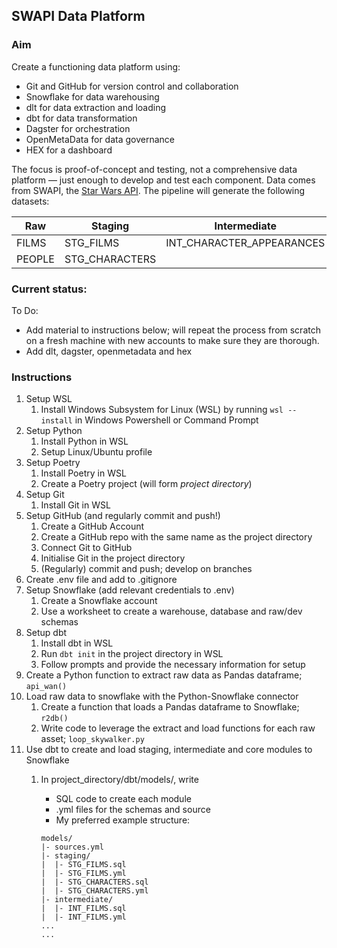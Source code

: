 ## SWAPI Data Platform

### Aim 

Create a functioning data platform using:
- Git and GitHub for version control and collaboration
- Snowflake for data warehousing
- dlt for data extraction and loading
- dbt for data transformation
- Dagster for orchestration
- OpenMetaData for data governance
- HEX for a dashboard

The focus is proof-of-concept and testing, not a comprehensive data platform &mdash; just enough to develop and test each component.
Data comes from SWAPI, the [Star Wars API](https://swapi.dev). The pipeline will generate the following datasets:

| Raw        | Staging         | Intermediate                | Core                       |
|------------|-----------------|-----------------------------|----------------------------|
| FILMS      | STG_FILMS       | INT_CHARACTER_APPEARANCES   | DIM_CHARACTER_APPEARANCES  |
| PEOPLE     | STG_CHARACTERS  |                             |                            |


### Current status:

To Do:
- Add material to instructions below; will repeat the process from scratch on a fresh machine with new accounts to make sure they are thorough.
- Add dlt, dagster, openmetadata and hex

### Instructions

1. Setup WSL
    1. Install Windows Subsystem for Linux (WSL) by running `wsl --install` in Windows Powershell or Command Prompt
1. Setup Python
    1. Install Python in WSL
    1. Setup Linux/Ubuntu profile
1. Setup Poetry
    1. Install Poetry in WSL
    1. Create a Poetry project (will form _project directory_)
1. Setup Git
    1. Install Git in WSL
1. Setup GitHub (and regularly commit and push!)
    1. Create a GitHub Account
    1. Create a GitHub repo with the same name as the project directory
    1. Connect Git to GitHub
    1. Initialise Git in the project directory
    1. (Regularly) commit and push; develop on branches
1. Create .env file and add to .gitignore
1. Setup Snowflake (add relevant credentials to .env)
    1. Create a Snowflake account
    1. Use a worksheet to create a warehouse, database and raw/dev schemas
1. Setup dbt
    1. Install dbt in WSL
    1. Run `dbt init` in the project directory in WSL
    1. Follow prompts and provide the necessary information for setup 
1. Create a Python function to extract raw data as Pandas dataframe; `api_wan()`
1. Load raw data to snowflake with the Python-Snowflake connector
    1. Create a function that loads a Pandas dataframe to Snowflake; `r2db()`
    1. Write code to leverage the extract and load functions for each raw asset; `loop_skywalker.py`
1. Use dbt to create and load staging, intermediate and core modules to Snowflake
    1. In project_directory/dbt/models/, write 
        - SQL code to create each module
        - .yml files for the schemas and source
        - My preferred example structure:
        
        ```
        models/
        |- sources.yml
        |- staging/
        |  |- STG_FILMS.sql
        |  |- STG_FILMS.yml
        |  |- STG_CHARACTERS.sql
        |  |- STG_CHARACTERS.yml
        |- intermediate/
        |  |- INT_FILMS.sql
        |  |- INT_FILMS.yml
        ...
        ...
        ``` 

<!---------------------------------------------------------

#### OLD Step-by-step guide

1. Create GitHub repo

1. Create the necessary warehouse, databases and schemas in Snowflake browser UI (worksheets)
    ```sql
    create warehouse if not exists SWAPI_DATAPLATFORM;
    create database if not exists SWAPI;
    create schema if not exists SWAPI.RAW;
    create schema if not exists SWAPI.DEV_ROB;
    ```

1. Create local directory for the project using `poetry add <project_name>`

1. `cd` to the project directory

1. Ensure the following dependencies with `poetry add ...`
    ```bash
    python =  ">=3.10,<3.11"
    requests = "^2.31.0"
    snowflake-snowpark-python = {extras = ["pandas"], version = "^1.10.0"}
    dbt-snowflake = "^1.7.0"
    ```

1. Add .gitignore with `echo '.env' >> .gitignore`

1. Add .env file with 
    ```bash
    SNOWFLAKE_USERNAME=<username>
    SNOWFLAKE_PASSWORD=<password>
    SNOWFLAKE_ACCOUNT=<account>
    SNOWFLAKE_SERVER=<server>
    SNOWFLAKE_DATASOURCE=Snowflake
    ```

1. Initialise, create connection and push git from the new repo
    ```bash
    git init
    git remote add origin git@github.com:<github_username>/<project_name>.git
    git add .
    git commit -m 'initialise'
    git push -u origin main
    ```

1. Create a Python function (api_wan.py) to collect and return the SWAPI data as a pandas dataframe
    ```python
    import requests
    import json
    from math import ceil
    import pandas as pd

    def api_wan(resource):
        # Perform initial request; this will get the first page of data AND show whether more pages exist
        response = requests.get(f'https://swapi.dev/api/{resource}')
        response_json = response.json()
        
        # Store first page of data
        response_data = [item for item in response_json['results']]
        
        # Loop through remaining pages to collect data (will do nothing if there is only 1 page)
        number_of_pages = ceil( response_json['count'] / 10 )
        for page in range(2, number_of_pages+1):
            response = requests.get(f'https://swapi.dev/api/{resource}/?page={page}')
            response_json = response.json()
            response_data = response_data + [item for item in response_json['results']]
        
        response_df = pd.DataFrame(response_data)
        return response_df
    ```

1. Create and execute a Python program (extract_load_raw.py) to send the raw SWAPI data to Snowflake with `poetry run python3 extract_load_raw.py`
    ```python
    import snowflake.connector
    import pandas as pd
    from snowflake.connector.pandas_tools import write_pandas
    import os 
    from api_wan import api_wan

    ctx = snowflake.connector.connect(
        user=os.getenv('SNOWFLAKE_USERNAME'),
        password=os.getenv('SNOWFLAKE_PASSWORD'),
        account=os.getenv('SNOWFLAKE_ACCOUNT'),
        warehouse=os.getenv('SWAPI_WAREHOUSE'),
        database=os.getenv('RAW_DATABASE'),
        schema=os.getenv('RAW_SCHEMA'),
    )
    cs = ctx.cursor()

    resources = ['films', 'people', 'planets', 'species', 'starships', 'vehicles']

    for res in resources:
        write_pandas(ctx, api_wan(res), res, auto_create_table=True, overwrite=True)
    ```
    - Check the data loaded into the Snowflake data tables

1. `dbt init`
    - follow terminal prompts (see screenshot and add details)


1. Create a model to stage the films data as /models/staging/stg_films.sql
    ```sql
    create or replace table <database>.<development_schema>.stg_films as (
    select
        "episode_id" as film_id,
        "title" as film_title,
        "episode_id" as episode,
        "opening_crawl" as opening_crawl,
        "director" as director,
        "producer" as producer,
        "release_date" as release_date,
        "characters" as characters,
        "planets" as planets,
        "species" as species,
        "starships" as starships,
        "vehicles" as vehicles, 
        "url" as url,
        "created" as created_date,
        "edited" as edited_date
    from {{ source('raw', 'films') }}
    );
    ```

1. Add metadata to the /models/staging/schema.yml
    ```yml
    version: 2

    models:
        - name: stg_films
        description: Staging of the raw films dataset from SWAPI.
        columns:
            - name: film_id
            description: Primary key of the dataset.
            tests:
                - unique
                - not_null
          - name: film_title
            description: Title of the film.
          - name: episode
            description: Episode number of the film.
          - name: opening_crawl
            description: Opening text crawl in film intro.
          - name: director
            description: Director of the film.
          - name: producer
            description: Producer(s) of the film.
          - name: release_date
            description: Date of film release (US).
          - name: characters
            description: Array of characters that appear in the film. Relates to raw.people.
          - name: planets
            description: Array of planets that appear in the film. Relates to raw.planets.
          - name: species
            description: Array of species that appear in the film. Relates to raw.species.
          - name: starships
            description: Array of starships that appear in the film. Relates to raw.starships.
          - name: vehicles
            description: Array of vehicles that appear in the film. Relates to raw.vehicles.
          - name: url
            description: Web address for the resource in SWAPI.
          - name: created_date
            description: Date the record was created in SWAPI.
          - name: edited_date
            description: Date the record was last edited in SWAPI.
    ```
1. Add films to the /models/source.yml
    ```yml
    version: 2

    sources:
    - name: raw
        description: Raw data extracted from SWAPI.
        database: swapi_raw
        schema: swapi
        tables:
        - name: films
            description: One record per film.
            columns:
            - name: title
                description: Title of the film.
            - name: episode_id
                description: Episode number of the film.
                test:
                  - unique
                  - not_null
            - name: opening_crawl
                description: Opening text crawl in film intro.
            - name: director
                description: Director of the film.
            - name: producer
                description: Producer(s) of the film.
            - name: release_date
                description: Date of film release (US).
            - name: characters
                description: Array of characters that appear in the film.
            - name: planets
                description: Array of planets that appear in the film.
            - name: starships
                description: Array of starships that appear in the film.
            - name: vehicles
                description: Array of vehicles that appear in the film.
            - name: species
                description: Array of species that appear in the film. 
            - name: created
                description: Date the record was created in SWAPI.
            - name:  edited
                description: Date the record was last edited in SWAPI.
            - name: url
                description: Web address for the resource in SWAPI.
    ```

1. Execute `poetry run dbt build` and check that the data has been created in Snowflake

1. Create and build staging, intermediate and core models for all relevant datasets, including entries in the relevant schema.yml and source.yml files.
--------->


